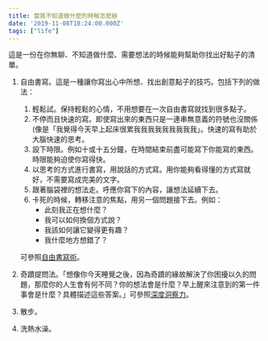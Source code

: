 ```yaml
---
title: 當我不知道做什麼的時候怎麼辦
date: '2019-11-08T18:24:00.000Z'
tags: ["life"]
---
```


這是一份在你無聊、不知道做什麼、需要想法的時候能夠幫助你找出好點子的清單。

1. 自由書寫。這是一種讓你寫出心中所想、找出創意點子的技巧。包括下列的做法：

    1. 輕鬆試。保持輕鬆的心情，不用想要在一次自由書寫就找到很多點子。
    2. 不停而且快速的寫。即使寫出來的東西只是一連串無意義的符號也沒關係(像是「我覺得今天早上起床很累我我我我我我我我我」。快速的寫有助於大腦快速的思考。
    3. 設下時限。例如十或十五分鐘，在時間結束前盡可能寫下你能寫的東西。時限能夠迫使你寫得快。
    4. 以思考的方式進行書寫，用說話的方式寫。用你能夠看得懂的方式寫就好，不需要寫成完美的文字。
    5. 跟著腦袋裡的想法走。呼應你寫下的內容，讓想法延續下去。
    6. 卡死的時候，轉移注意的焦點，用另一個問題接下去。例如：
        * 此刻我正在想什麼？
        * 我可以如何換個方式說？
        * 我該如何讓它變得更有趣？
        * 我什麼地方想錯了？

    可參照[自由書寫術](https://www.books.com.tw/products/0010726388)。

2. 奇蹟提問法。「想像你今天睡覺之後，因為奇蹟的緣故解決了你困擾以久的問題，那麼你的人生會有何不同？你的想法會是什麼？早上醒來注意到的第一件事會是什麼？具體描述這些答案。」可參照[深度洞察力](https://www.books.com.tw/products/0010804253)。
3. 散步。
4. 洗熱水澡。